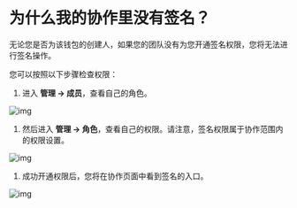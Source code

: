 # 为什么我的协作里没有签名？

无论您是否为该钱包的创建人，如果您的团队没有为您开通签名权限，您将无法进行签名操作。

您可以按照以下步骤检查权限：

1. 进入 **管理 -> 成员**，查看自己的角色。

![img](https://support.Nexa.com/~gitbook/image?url=https%3A%2F%2F2287475285-files.gitbook.io%2F%7E%2Ffiles%2Fv0%2Fb%2Fgitbook-x-prod.appspot.com%2Fo%2Fspaces%252FSdMhazXkh30OBfLly0nW%252Fuploads%252FKmocuaPCtzQngSo1YmpM%252Fimage.png%3Falt%3Dmedia%26token%3D785f44c5-3d9d-4755-88b4-a832096153be&width=768&dpr=4&quality=100&sign=1fa2d902&sv=2)

1. 然后进入 **管理 -> 角色**，查看自己的权限。请注意，签名权限属于协作范围内的权限设置。

![img](https://support.Nexa.com/~gitbook/image?url=https%3A%2F%2F2287475285-files.gitbook.io%2F%7E%2Ffiles%2Fv0%2Fb%2Fgitbook-x-prod.appspot.com%2Fo%2Fspaces%252FSdMhazXkh30OBfLly0nW%252Fuploads%252Fo7XaE1aJN9nieSuZc3uF%252Fimage.png%3Falt%3Dmedia%26token%3D9bd07f6d-4223-4a5e-b3b1-0da214ffe225&width=768&dpr=4&quality=100&sign=fd0bad01&sv=2)

1. 成功开通权限后，您将在协作页面中看到签名的入口。

![img](https://support.Nexa.com/~gitbook/image?url=https%3A%2F%2F2287475285-files.gitbook.io%2F%7E%2Ffiles%2Fv0%2Fb%2Fgitbook-x-prod.appspot.com%2Fo%2Fspaces%252FSdMhazXkh30OBfLly0nW%252Fuploads%252Fxp5bBEc817SyrhOEKYr7%252Fimage.png%3Falt%3Dmedia%26token%3D649824ae-23a9-4f8c-b807-41cc51943db3&width=768&dpr=4&quality=100&sign=4fb34fc7&sv=2)
